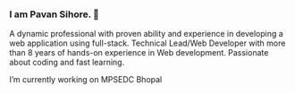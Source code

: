 ### I am Pavan Sihore. 👋
A dynamic professional with proven ability and experience in developing a web application using full-stack. Technical Lead/Web Developer with more than 8 years of hands-on experience in Web development. Passionate about coding and fast learning.

I’m currently working on MPSEDC Bhopal

<!--
**pavan-sihore/pavan-sihore** is a ✨ _special_ ✨ repository because its `README.md` (this file) appears on your GitHub profile.

Here are some ideas to get you started:

- 🔭 I’m currently working on ...
- 🌱 I’m currently learning ...
- 👯 I’m looking to collaborate on ...
- 🤔 I’m looking for help with ...
- 💬 Ask me about ...
- 📫 How to reach me: ...
- 😄 Pronouns: ...
- ⚡ Fun fact: ...
-->
